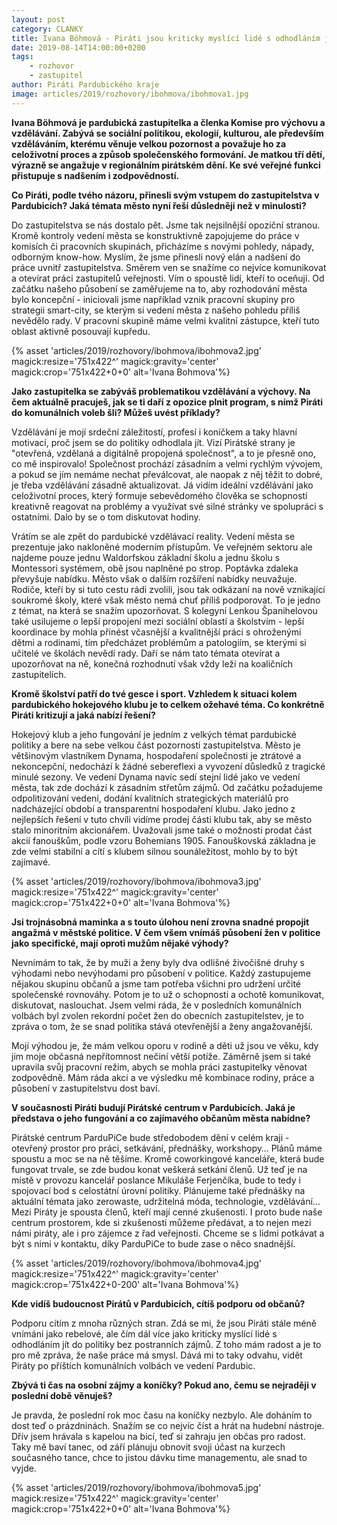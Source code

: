 ```yaml
---
layout: post
category: CLANKY
title: Ivana Böhmová - Piráti jsou kriticky myslící lidé s odhodláním jít do politiky bez postranních zájmů
date: 2019-08-14T14:00:00+0200
tags: 
    - rozhovor
    - zastupitel
author: Piráti Pardubického kraje
image: articles/2019/rozhovory/ibohmova/ibohmova1.jpg
---
```


**Ivana Böhmová je pardubická zastupitelka a členka Komise pro výchovu a vzdělávání. Zabývá se sociální politikou, ekologií, kulturou, ale především vzděláváním, kterému věnuje velkou pozornost a považuje ho za celoživotní proces a způsob společenského formování. Je matkou tří dětí, výrazně se angažuje v regionálním pirátském dění. Ke své veřejné funkci přistupuje s nadšením i zodpovědností.**

**Co Piráti, podle tvého názoru, přinesli svým vstupem do zastupitelstva v Pardubicích? Jaká témata město nyní řeší důsledněji než v minulosti?**

Do zastupitelstva se nás dostalo pět. Jsme tak nejsilnější opoziční stranou. Kromě kontroly vedení města se konstruktivně zapojujeme do práce v komisích či pracovních skupinách, přicházíme s novými pohledy, nápady, odborným know-how. Myslím, že jsme přinesli nový elán a nadšení do práce uvnitř zastupitelstva. Směrem ven se snažíme co nejvíce komunikovat a otevírat práci zastupitelů veřejnosti. Vím o spoustě lidí, kteří to oceňují.
Od začátku našeho působení se zaměřujeme na to, aby rozhodování města bylo koncepční - iniciovali jsme například vznik pracovní skupiny pro strategii smart-city, se kterým si vedení města z našeho pohledu příliš nevědělo rady. V pracovní skupině máme velmi kvalitní zástupce, kteří tuto oblast aktivně posouvají kupředu.

{% asset 'articles/2019/rozhovory/ibohmova/ibohmova2.jpg' magick:resize='751x422^' 
magick:gravity='center' magick:crop='751x422+0+0' alt='Ivana Bohmova'%}

**Jako zastupitelka se zabýváš problematikou vzdělávání a výchovy. Na čem aktuálně pracuješ, jak se ti daří z opozice plnit program, s nímž Piráti do komunálních voleb šli? Můžeš uvést příklady?**

Vzdělávání je mojí srdeční záležitostí, profesí i koníčkem a taky hlavní motivací, proč jsem se do politiky odhodlala jít. Vizí Pirátské strany je &quot;otevřená, vzdělaná a digitálně propojená společnost&quot;, a to je přesně ono, co mě inspirovalo! Společnost prochází zásadním a velmi rychlým vývojem, a pokud se jím nemáme nechat převálcovat, ale naopak z něj těžit to dobré, je třeba vzdělávání zásadně aktualizovat. Já vidím ideální vzdělávání jako celoživotní proces, který formuje sebevědomého člověka se schopností kreativně reagovat na problémy a využívat své silné stránky ve spolupráci s ostatními. Dalo by se o tom diskutovat hodiny.

Vrátím se ale zpět do pardubické vzdělávací reality. Vedení města se prezentuje jako nakloněné moderním přístupům. Ve veřejném sektoru ale najdeme pouze jednu Waldorfskou základní školu a jednu školu s Montessori systémem, obě jsou naplněné po strop. Poptávka zdaleka převyšuje nabídku. Město však o dalším rozšíření nabídky neuvažuje. Rodiče, kteří by si tuto cestu rádi zvolili, jsou tak odkázaní na nově vznikající soukromé školy, které však město nemá chuť příliš podporovat. To je jedno z témat, na která se snažím upozorňovat. S kolegyní Lenkou Španihelovou také usilujeme o lepší propojení mezi sociální oblastí a školstvím - lepší koordinace by mohla přinést včasnější a kvalitnější práci s ohroženými dětmi a rodinami, tím předcházet problémům a patologiím, se kterými si učitelé ve školách nevědí rady. Daří se nám tato témata otevírat a upozorňovat na ně, konečná rozhodnutí však vždy leží na koaličních zastupitelích.

**Kromě školství patří do tvé gesce i sport. Vzhledem k situaci kolem pardubického hokejového klubu je to celkem ožehavé téma. Co konkrétně Piráti kritizují a jaká nabízí řešení?**

Hokejový klub a jeho fungování je jedním z velkých témat pardubické politiky a bere na sebe velkou část pozornosti zastupitelstva. Město je většinovým vlastníkem Dynama, hospodaření společnosti je ztrátové a nekoncepční, nedochází k žádné sebereflexi a vyvození důsledků z tragické minulé sezony. Ve vedení Dynama navíc sedí stejní lidé jako ve vedení města, tak zde dochází k zásadním střetům zájmů. Od začátku požadujeme odpolitizování vedení, dodání kvalitních strategických materiálů pro nadcházející období a transparentní hospodaření klubu. Jako jedno z nejlepších řešení v tuto chvíli vidíme prodej části klubu tak, aby se město stalo minoritním akcionářem. Uvažovali jsme také o možnosti prodat část akcií fanouškům, podle vzoru Bohemians 1905. Fanouškovská základna je zde velmi stabilní a cítí s klubem silnou sounáležitost, mohlo by to být zajímavé.

{% asset 'articles/2019/rozhovory/ibohmova/ibohmova3.jpg' magick:resize='751x422^' 
magick:gravity='center' magick:crop='751x422+0+0' alt='Ivana Bohmova'%}

**Jsi trojnásobná maminka a s touto úlohou není zrovna snadné propojit angažmá v městské politice. V čem všem vnímáš působení žen v politice jako specifické, mají oproti mužům nějaké výhody?**

Nevnímám to tak, že by muži a ženy byly dva odlišné živočišné druhy s výhodami nebo nevýhodami pro působení v politice. Každý zastupujeme nějakou skupinu občanů a jsme tam potřeba všichni pro udržení určité společenské rovnováhy. Potom je to už o schopnosti a ochotě komunikovat, diskutovat, naslouchat. Jsem velmi ráda, že v posledních komunálních volbách byl zvolen rekordní počet žen do obecních zastupitelstev, je to zpráva o tom, že se snad politika stává otevřenější a ženy angažovanější.

Mojí výhodou je, že mám velkou oporu v rodině a děti už jsou ve věku, kdy jim moje občasná nepřítomnost nečiní větší potíže. Záměrně jsem si také upravila svůj pracovní režim, abych se mohla práci zastupitelky věnovat zodpovědně. Mám ráda akci a ve výsledku mě kombinace rodiny, práce a působení v zastupitelstvu dost baví.

**V současnosti Piráti budují Pirátské centrum v Pardubicích. Jaká je představa o jeho fungování a co zajímavého občanům města nabídne?**

Pirátské centrum ParduPiCe bude středobodem dění v celém kraji - otevřený prostor pro práci, setkávání, přednášky, workshopy… Plánů máme spoustu a moc se na ně těšíme. Kromě coworkingové kanceláře, která bude fungovat trvale, se zde budou konat veškerá setkání členů. Už teď je na místě v provozu kancelář poslance Mikuláše Ferjenčíka, bude to tedy i spojovací bod s celostátní úrovní politiky. Plánujeme také přednášky na aktuální témata jako zerowaste, udržitelná móda, technologie, vzdělávání... Mezi Piráty je spousta členů, kteří mají cenné zkušenosti. I proto bude naše centrum prostorem, kde si zkušenosti můžeme předávat, a to nejen mezi námi piráty, ale i pro zájemce z řad veřejnosti. Chceme se s lidmi potkávat a být s nimi v kontaktu, díky ParduPiCe to bude zase o něco snadnější.

{% asset 'articles/2019/rozhovory/ibohmova/ibohmova4.jpg' magick:resize='751x422^' 
magick:gravity='center' magick:crop='751x422+0-200' alt='Ivana Bohmova'%}


**Kde vidíš budoucnost Pirátů v Pardubicích, cítíš podporu od občanů?**

Podporu cítím z mnoha různých stran. Zdá se mi, že jsou Piráti stále méně vnímáni jako rebelové, ale čím dál více jako kriticky myslící lidé s odhodláním jít do politiky bez postranních zájmů. Z toho mám radost a je to pro mě zpráva, že naše práce má smysl. Dává mi to taky odvahu, vidět Piráty po příštích komunálních volbách ve vedení Pardubic.

**Zbývá ti čas na osobní zájmy a koníčky? Pokud ano, čemu se nejraději v poslední době věnuješ?**

Je pravda, že poslední rok moc času na koníčky nezbylo. Ale doháním to dost teď o prázdninách. Snažím se co nejvíc číst a hrát na hudební nástroje. Dřív jsem hrávala s kapelou na bicí, teď si zahraju jen občas pro radost. Taky mě baví tanec, od září plánuju obnovit svoji účast na kurzech současného tance, chce to jistou dávku time managementu, ale snad to vyjde.

{% asset 'articles/2019/rozhovory/ibohmova/ibohmova5.jpg' magick:resize='751x422^' 
magick:gravity='center' magick:crop='751x422+0+0' alt='Ivana Bohmova'%}
